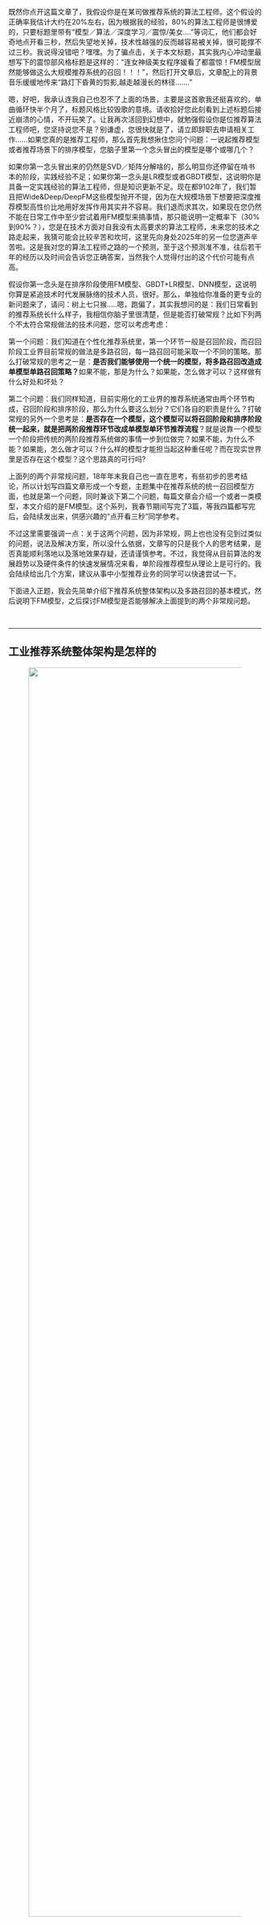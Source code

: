 <p>既然你点开这篇文章了，我假设你是在某司做推荐系统的算法工程师。这个假设的正确率我估计大约在20%左右，因为根据我的经验，80%的算法工程师是很博爱的，只要标题里带有“模型／算法／深度学习／震惊/美女….”等词汇，他们都会好奇地点开看三秒，然后失望地关掉，技术性越强的反而越容易被关掉，很可能撑不过三秒。我说得没错吧？嘿嘿。为了骗点击，关于本文标题，其实我内心冲动里最想写下的震惊部风格标题是这样的：“连女神级美女程序媛看了都震惊！FM模型居然能够做这么大规模推荐系统的召回！！！”，然后打开文章后，文章配上的背景音乐缓缓地传来“路灯下昏黄的剪影,越走越漫长的林径…….”</p><p>嗯，好吧，我承认连我自己也忍不了上面的场景，主要是这首歌我还挺喜欢的，单曲循环快半个月了，标题风格比较毁歌的意境。请收拾好您此刻看到上述标题后接近崩溃的心情，不开玩笑了。让我再次活回到幻想中，就勉强假设你是位推荐算法工程师吧，您坚持说您不是？别谦虚，您很快就是了，请立即辞职去申请相关工作……如果您真的是推荐工程师，那么首先我想揪住您问个问题：一说起推荐模型或者推荐场景下的排序模型，您脑子里第一个念头冒出的模型是哪个或哪几个？</p><p>如果你第一念头冒出来的仍然是SVD／矩阵分解啥的，那么明显你还停留在啃书本的阶段，实践经验不足；如果你第一念头是LR模型或者GBDT模型，这说明你是具备一定实践经验的算法工程师，但是知识更新不足。现在都9102年了，我们暂且把Wide&amp;Deep/DeepFM这些模型抛开不提，因为在大规模场景下想要把深度推荐模型高性价比地用好发挥作用其实并不容易。我们退而求其次，如果现在您仍然不能在日常工作中至少尝试着用FM模型来搞事情，那只能说明一定概率下（30%到90%？），您是在技术方面对自我没有太高要求的算法工程师，未来您的技术之路走起来，我猜可能会比较辛苦和坎坷，这里先向身处2025年的另一位您道声辛苦啦。这是我对您的算法工程师之路的一个预测，至于这个预测准不准，往后若干年的经历以及时间会告诉您正确答案，当然我个人觉得付出的这个代价可能有点高。</p><p>假设你第一念头是在排序阶段使用FM模型、GBDT+LR模型、DNN模型，这说明你算是紧追技术时代发展脉络的技术人员，很好。那么，单独给你准备的更专业的新问题来了，请问：树上七只猴…..嗯，跑偏了，其实我想问的是：我们日常看到的推荐系统长什么样子，我相信你脑子里很清楚，但是能否打破常规？比如下列两个不太符合常规做法的技术问题，您可以考虑考虑：</p><p>第一个问题：我们知道在个性化推荐系统里，第一个环节一般是召回阶段，而召回阶段工业界目前常规的做法是多路召回，每一路召回可能采取一个不同的策略。那么打破常规的思考之一是：<b>是否我们能够使用一个统一的模型，将多路召回改造成单模型单路召回策略？</b>如果不能，那是为什么？如果能，怎么做才可以？这样做有什么好处和坏处？</p><p>第二个问题：我们同样知道，目前实用化的工业界的推荐系统通常由两个环节构成，召回阶段和排序阶段，那么为什么要这么划分？它们各自的职责是什么？打破常规的另外一个思考是：<b>是否存在一个模型，这个模型可以将召回阶段和排序阶段统一起来，就是把两阶段推荐环节改成单模型单环节推荐流程</b>？就是说靠一个模型一个阶段把传统的两阶段推荐系统做的事情一步到位做完？如果不能，为什么不能？如果能，怎么做才可以？什么样的模型才能担当起这种重任呢？而在现实世界里是否存在这个模型？这个思路真的可行吗?</p><p>上面列的两个非常规问题，18年年末我自己也一直在思考，有些初步的思考结论，所以计划写四篇文章形成一个专题，主题集中在推荐系统的统一召回模型方面，也就是第一个问题，同时兼谈下第二个问题，每篇文章会介绍一个或者一类模型，本文介绍的是FM模型。这个系列，我春节期间写完了3篇，等我四篇都写完后，会陆续发出来，供感兴趣的“点开看三秒”同学参考。</p><p>不过这里需要强调一点：关于这两个问题，因为非常规，网上也也没有见到过类似的问题，说法及解决方案，所以没什么依据，文章写的只是我个人的思考结果，是否真能顺利落地以及落地效果存疑，还请谨慎参考。不过，我觉得从目前算法的发展趋势以及硬件条件的快速发展情况来看，单阶段推荐模型从理论上是可行的。我会陆续给出几个方案，建议从事中小型推荐业务的同学可以快速尝试一下。</p><p> 下面进入正题，我会先简单介绍下推荐系统整体架构以及多路召回的基本模式，然后说明下FM模型，之后探讨FM模型是否能够解决上面提到的两个非常规问题。</p><p class="ztext-empty-paragraph"><br/></p><hr/><h2><b>                                工业推荐系统整体架构是怎样的</b></h2><figure data-size="normal"><noscript><img src="https://pic1.zhimg.com/v2-979ee06266d5d9b21664219d37a4f164_b.jpg" data-caption="" data-size="normal" data-rawwidth="2486" data-rawheight="1540" class="origin_image zh-lightbox-thumb" width="2486" data-original="https://pic1.zhimg.com/v2-979ee06266d5d9b21664219d37a4f164_r.jpg"/></noscript><img src="data:image/svg+xml;utf8,&lt;svg xmlns=&#39;http://www.w3.org/2000/svg&#39; width=&#39;2486&#39; height=&#39;1540&#39;&gt;&lt;/svg&gt;" data-caption="" data-size="normal" data-rawwidth="2486" data-rawheight="1540" class="origin_image zh-lightbox-thumb lazy" width="2486" data-original="https://pic1.zhimg.com/v2-979ee06266d5d9b21664219d37a4f164_r.jpg" data-actualsrc="https://pic1.zhimg.com/v2-979ee06266d5d9b21664219d37a4f164_b.jpg"/></figure><p class="ztext-empty-paragraph"><br/></p><p>一个典型的工业级推荐系统整体架构可以参考上图，一般分为在线部分，近线部分和离线部分。</p><p>对于在线部分来说，一般要经历几个阶段。首先通过召回环节，将给用户推荐的物品降到千以下规模；如果召回阶段返回的物品还是太多，可以加入粗排阶段，这个阶段是可选的，粗排可以通过一些简单排序模型进一步减少往后续环节传递的物品；再往后是精排阶段，这里可以使用复杂的模型来对少量物品精准排序。对某个用户来说，即使精排推荐结果出来了，一般并不会直接展示给用户，可能还要上一些业务策略，比如去已读，推荐多样化，加入广告等各种业务策略。之后形成最终推荐结果，将结果展示给用户。</p><p>对于近线部分来说，主要目的是实时收集用户行为反馈，并选择训练实例，实时抽取拼接特征，并近乎实时地更新在线推荐模型。这样做的好处是用户的最新兴趣能够近乎实时地体现到推荐结果里。</p><p>对于离线部分而言，通过对线上用户点击日志的存储和清理，整理离线训练数据，并周期性地更新推荐模型。对于超大规模数据和机器学习模型来说，往往需要高效地分布式机器学习平台来对离线训练进行支持。</p><p class="ztext-empty-paragraph"><br/></p><figure data-size="normal"><noscript><img src="https://pic4.zhimg.com/v2-cf5154bab9edd7e83ca9976789a6c423_b.jpg" data-caption="" data-size="normal" data-rawwidth="2536" data-rawheight="1542" class="origin_image zh-lightbox-thumb" width="2536" data-original="https://pic4.zhimg.com/v2-cf5154bab9edd7e83ca9976789a6c423_r.jpg"/></noscript><img src="data:image/svg+xml;utf8,&lt;svg xmlns=&#39;http://www.w3.org/2000/svg&#39; width=&#39;2536&#39; height=&#39;1542&#39;&gt;&lt;/svg&gt;" data-caption="" data-size="normal" data-rawwidth="2536" data-rawheight="1542" class="origin_image zh-lightbox-thumb lazy" width="2536" data-original="https://pic4.zhimg.com/v2-cf5154bab9edd7e83ca9976789a6c423_r.jpg" data-actualsrc="https://pic4.zhimg.com/v2-cf5154bab9edd7e83ca9976789a6c423_b.jpg"/></figure><p class="ztext-empty-paragraph"><br/></p><p>因为粗排是可选的，对于大多数推荐系统来说，通常在线部分的主体分为两个阶段就够，第一个阶段是召回，第二个阶段是排序。因为个性化推荐需要给每个用户展现不同的信息流或者物品流，而对于每个用户来说，可供推荐的物品，在具备一定规模的公司里，是百万到千万级别，甚至上亿。所以对于每一个用户，如果对于千万级别物品都使用先进的模型挨个进行排序打分，明显速度上是算不过来的，资源投入考虑这么做也不划算。从这里可以看出，召回阶段的主要职责是：从千万量级的候选物品里，采取简单模型将推荐物品候选集合快速筛减到千级别甚至百级别，这样将候选集合数量降下来，之后在排序阶段就可以上一些复杂模型，细致地对候选集进行个性化排序。</p><p>从上面在线推荐两阶段任务的划分，我们可以看出，召回阶段因为需要计算的候选集合太大，所以要想速度快，就只能上简单模型，使用少量特征，保证泛化能力，尽量让用户感兴趣的物品在这个阶段能够找回来；而排序阶段核心目标是要精准，因为它处理的物品数据量小，所以可以采用尽可能多的特征，使用比较复杂的模型，一切以精准为目标。</p><hr/><h2><b>                                           多路召回怎么做</b></h2><p>目前工业界推荐系统的召回阶段一般是怎么做的呢？可以用一句江湖气很重的话来总结，请您系好安全带坐稳，怕吓到您，这句话就是：“一只穿云箭，千军万马来相见”。听起来霸气十足是吧？我估计看过古惑仔电影的都熟悉这句话，黑帮集结打群架的时候喜欢引用这句名言，以增加气势，自己给自己打气。如果和推荐系统对应起来理解，这里的“穿云箭”就是召回系统，而千军万马就是各路花式召回策略。</p><p class="ztext-empty-paragraph"><br/></p><p class="ztext-empty-paragraph"><br/></p><figure data-size="normal"><noscript><img src="https://pic2.zhimg.com/v2-4a73106e581ad1d547343197752e028d_b.jpg" data-caption="" data-size="normal" data-rawwidth="2486" data-rawheight="1538" class="origin_image zh-lightbox-thumb" width="2486" data-original="https://pic2.zhimg.com/v2-4a73106e581ad1d547343197752e028d_r.jpg"/></noscript><img src="data:image/svg+xml;utf8,&lt;svg xmlns=&#39;http://www.w3.org/2000/svg&#39; width=&#39;2486&#39; height=&#39;1538&#39;&gt;&lt;/svg&gt;" data-caption="" data-size="normal" data-rawwidth="2486" data-rawheight="1538" class="origin_image zh-lightbox-thumb lazy" width="2486" data-original="https://pic2.zhimg.com/v2-4a73106e581ad1d547343197752e028d_r.jpg" data-actualsrc="https://pic2.zhimg.com/v2-4a73106e581ad1d547343197752e028d_b.jpg"/></figure><p class="ztext-empty-paragraph"><br/></p><p>目前工业界的推荐系统，在召回阶段，一般都采取多路召回策略。上图展示了一个简化版本的例子，以微博信息流排序为例，不同业务召回路数不太一样，但是常用的召回策略，基本都会包含，比如兴趣标签，兴趣Topic，兴趣实体，协同过滤，热门，相同地域等，多者几十路召回，少者也有7／8路召回。</p><p>对于每一路召回，会拉回K条相关物料，这个K值是个超参，需要通过线上AB测试来确定合理的取值范围。如果你对算法敏感的话，会发现这里有个潜在的问题，如果召回路数太多，对应的超参就多，这些超参组合空间很大，如何设定合理的各路召回数量是个问题。另外，如果是多路召回，这个超参往往不太可能是用户个性化的，而是对于所有用户，每一路拉回的数量都是固定的，这里明显有优化空间。按理说，不同用户也许对于每一路内容感兴趣程度是不一样的，更感兴趣的那一路就应该多召回一些，所以如果能把这些超参改为个性化配置是很好的，但是多路召回策略下，虽然也不是不能做，但是即使做，看起来还是很Trick的。有什么好办法能解决这个问题吗？有，本文后面会讲。</p><p class="ztext-empty-paragraph"><br/></p><hr/><h2><b>                                           什么是FM模型</b></h2><p>什么是FM模型呢？我隐约意识到这个问题在很多人看起来好像有点过于简单，因为一说起FM，开车的朋友们估计都熟悉，比如FM1039交通台家喻户晓，最近应该经常听到交通台这么提醒大家吧：“…春节返程高峰，北京市第三交通委提醒您：道路千万条，安全第一条……”</p><p>一想到有可能很多人这么理解FM，我的眼泪就不由自主流了下来，同时对他们在心理上有种莫名的亲切感，为什么呢？不是说“缩写不规范，亲人两行泪”么。下面我郑重地给各位介绍下，FM英文全称是“Factorization Machine”，简称FM模型，中文名“因子分解机”。</p><p>FM模型其实有些年头了，是2010年由Rendle提出的，但是真正在各大厂大规模在CTR预估和推荐领域广泛使用，其实也就是最近几年的事。</p><p>FM模型比较简单，网上介绍的内容也比较多，细节不展开说它了。不过我给个个人判断：我觉得FM是推荐系统工程师应该熟练掌握和应用的必备算法，即使你看很多DNN版本的排序模型，你应该大多数情况会看到它的影子，原因其实很简单：特征组合对于推荐排序是非常非常重要的，而FM这个思路已经很简洁优雅地体现了这个思想了（主要是二阶特征组合）。DNN模型一样离不开这个特点，而MLP结构是种低效率地捕获特征组合的结构，所以即使是深度模型，目前一样还离不开类似FM这个能够直白地直接去组合特征的部分。这是你会反复发现它的原因所在，当然也许是它本人，也许不一定是它本人，但是一定是它的变体。 </p><p>既然谈到这里了，那顺手再多谈谈推荐排序模型。目前具备实用化价值的DNN版本的CTR模型一般采用MLP结构，看着远远落后CV/NLP的特征抽取器的发展水平，很容易让人产生如下感觉：CTR的DNN模型还处于深度学习原始社会阶段。那这又是为什么呢？因为CNN的特性天然不太适合推荐排序这个场景（为什么？您可以思考一下。为了预防某些具备某种独特个性特征的同学拿个别例子说事情，我先提一句：请不要跟我说某个已有的看上去比较深的CNN CTR模型，你自己试过效果如何再来说。这算是我的预防性回怼或者是假设性回怼，哈哈）。RNN作为捕捉用户行为序列，利用时间信息的辅助结构还行，但是也不太适合作为CTR预估或者推荐排序的主模型（为什么？您可以思考一下，关于这点，我的看法以后有机会会提）。好像剩下的选择不多了（Transformer是很有希望的，去年年中左右，我觉得Self attention应该是个能很好地捕捉特征组合（包括二阶／三阶…多阶）的工具，于是，我们微博也尝试过用self attention和transformer作为CTR的主体排序模型，非业务数据测试的，当时测试效果和DeepFM等主流模型效果差不太多。我现在回头看，很可能是哪些细节没做对，当时觉得没有特别的效果优势，于是没再继续尝试这个思路。当然貌似18年下半年已经冒出几篇用Transformer做CTR排序模型的论文了，我个人非常看好这个CTR模型进化方向），于是剩下的选择貌似只有MLP了，意思是：对于CTR或者推荐排序领域来说，不是它不想进入模型共产主义阶段，是大门关得太紧，它进不去，于是只能在MLP这个门槛徘徊。在深度学习大潮下，从模型角度看，确实跟很多领域比，貌似推荐领域远远落后，这个是事实。我觉得主要原因是它自身的领域特点造成的，它可能需要打造适合自身特点的DNN排序模型。就像图像领域里有Resnet时刻，NLP里面有Bert时刻，我觉得推荐排序深度模型目前还没有，现在和未来也需要这个类似的高光时刻，而这需要一个针对它特性改造出的新结构，对此我是比较乐观的，我预感这个时刻一年之内还无法出现，但是很可能已经在路上，距离我们不远了。</p><p>又说远了，本来我们主题是召回，说到排序模型里去了，我往主车道走走。上面本来是要强调好好学好好用FM模型的。下面我从两个角度来简单介绍下FM模型，一个角度是从特征组合模型的进化角度来讲；另外一个角度从协同过滤模型的进化角度来讲。FM模型就处于这两类模型进化的交汇口。</p><p class="ztext-empty-paragraph"><br/></p><ul><li><b>从LR到SVM再到FM模型</b></li></ul><p class="ztext-empty-paragraph"><br/></p><figure data-size="normal"><noscript><img src="https://pic3.zhimg.com/v2-bc6a391f231d93e4f7895931b2b4dd4e_b.jpg" data-caption="" data-size="normal" data-rawwidth="2526" data-rawheight="1484" class="origin_image zh-lightbox-thumb" width="2526" data-original="https://pic3.zhimg.com/v2-bc6a391f231d93e4f7895931b2b4dd4e_r.jpg"/></noscript><img src="data:image/svg+xml;utf8,&lt;svg xmlns=&#39;http://www.w3.org/2000/svg&#39; width=&#39;2526&#39; height=&#39;1484&#39;&gt;&lt;/svg&gt;" data-caption="" data-size="normal" data-rawwidth="2526" data-rawheight="1484" class="origin_image zh-lightbox-thumb lazy" width="2526" data-original="https://pic3.zhimg.com/v2-bc6a391f231d93e4f7895931b2b4dd4e_r.jpg" data-actualsrc="https://pic3.zhimg.com/v2-bc6a391f231d93e4f7895931b2b4dd4e_b.jpg"/></figure><p class="ztext-empty-paragraph"><br/></p><p>LR模型是CTR预估领域早期最成功的模型，大多工业推荐排序系统采取LR这种“线性模型+人工特征组合引入非线性”的模式。因为LR模型具有简单方便易解释容易上规模等诸多好处，所以目前仍然有不少实际系统仍然采取这种模式。但是，LR模型最大的缺陷就是人工特征工程，耗时费力费人力资源，那么能否将特征组合的能力体现在模型层面呢？</p><p class="ztext-empty-paragraph"><br/></p><p class="ztext-empty-paragraph"><br/></p><figure data-size="normal"><noscript><img src="https://pic4.zhimg.com/v2-ac4ddbb05780015aff1567a590b46cc3_b.jpg" data-caption="" data-size="normal" data-rawwidth="2596" data-rawheight="1506" class="origin_image zh-lightbox-thumb" width="2596" data-original="https://pic4.zhimg.com/v2-ac4ddbb05780015aff1567a590b46cc3_r.jpg"/></noscript><img src="data:image/svg+xml;utf8,&lt;svg xmlns=&#39;http://www.w3.org/2000/svg&#39; width=&#39;2596&#39; height=&#39;1506&#39;&gt;&lt;/svg&gt;" data-caption="" data-size="normal" data-rawwidth="2596" data-rawheight="1506" class="origin_image zh-lightbox-thumb lazy" width="2596" data-original="https://pic4.zhimg.com/v2-ac4ddbb05780015aff1567a590b46cc3_r.jpg" data-actualsrc="https://pic4.zhimg.com/v2-ac4ddbb05780015aff1567a590b46cc3_b.jpg"/></figure><p class="ztext-empty-paragraph"><br/></p><p>其实想达到这一点并不难，如上图在计算公式里加入二阶特征组合即可，任意两个特征进行组合，可以将这个组合出的特征看作一个新特征，融入线性模型中。而组合特征的权重可以用来表示，和一阶特征权重一样，这个组合特征权重在训练阶段学习获得。其实这种二阶特征组合的使用方式，和多项式核SVM是等价的。虽然这个模型看上去貌似解决了二阶特征组合问题了，但是它有个潜在的问题：它对组合特征建模，泛化能力比较弱，尤其是在大规模稀疏特征存在的场景下，这个毛病尤其突出，比如CTR预估和推荐排序，这些场景的最大特点就是特征的大规模稀疏。所以上述模型并未在工业界广泛采用。那么，有什么办法能够解决这个问题吗？</p><p class="ztext-empty-paragraph"><br/></p><figure data-size="normal"><noscript><img src="https://pic3.zhimg.com/v2-b7764d67b0d5b5ef791848a74316c2aa_b.jpg" data-caption="" data-size="normal" data-rawwidth="2556" data-rawheight="1524" class="origin_image zh-lightbox-thumb" width="2556" data-original="https://pic3.zhimg.com/v2-b7764d67b0d5b5ef791848a74316c2aa_r.jpg"/></noscript><img src="data:image/svg+xml;utf8,&lt;svg xmlns=&#39;http://www.w3.org/2000/svg&#39; width=&#39;2556&#39; height=&#39;1524&#39;&gt;&lt;/svg&gt;" data-caption="" data-size="normal" data-rawwidth="2556" data-rawheight="1524" class="origin_image zh-lightbox-thumb lazy" width="2556" data-original="https://pic3.zhimg.com/v2-b7764d67b0d5b5ef791848a74316c2aa_r.jpg" data-actualsrc="https://pic3.zhimg.com/v2-b7764d67b0d5b5ef791848a74316c2aa_b.jpg"/></figure><p class="ztext-empty-paragraph"><br/></p><p>于是，FM模型此刻可以闪亮登场了。如上图所示，FM模型也直接引入任意两个特征的二阶特征组合，和SVM模型最大的不同，在于特征组合权重的计算方法。FM对于每个特征，学习一个大小为k的一维向量，于是，两个特征 <img src="https://www.zhihu.com/equation?tex=x_i" alt="x_i" eeimg="1"/> 和 <img src="https://www.zhihu.com/equation?tex=x_j" alt="x_j" eeimg="1"/> 的特征组合的权重值，通过特征对应的向量 <img src="https://www.zhihu.com/equation?tex=v_i" alt="v_i" eeimg="1"/> 和 <img src="https://www.zhihu.com/equation?tex=v_j" alt="v_j" eeimg="1"/> 的内积 <img src="https://www.zhihu.com/equation?tex=%E2%8C%A9v_i%2Cv_j+%E2%8C%AA" alt="〈v_i,v_j 〉" eeimg="1"/> 来表示。这本质上是在对特征进行embedding化表征，和目前非常常见的各种实体embedding本质思想是一脉相承的，但是很明显在FM这么做的年代（2010年），还没有现在能看到的各种眼花缭乱的embedding的形式与概念。所以FM作为特征embedding，可以看作当前深度学习里各种embedding方法的老前辈。当然，FM这种模式有它的前辈模型吗？有，等会会谈。其实，和目前的各种深度DNN排序模型比，它仅仅是少了2层或者3层MLP隐层，用来直接对多阶特征非线性组合建模而已，其它方面基本相同。</p><p class="ztext-empty-paragraph"><br/></p><figure data-size="normal"><noscript><img src="https://pic2.zhimg.com/v2-6f3901d8235f7f4e5abfab77787cc0dd_b.jpg" data-caption="" data-size="normal" data-rawwidth="2612" data-rawheight="1532" class="origin_image zh-lightbox-thumb" width="2612" data-original="https://pic2.zhimg.com/v2-6f3901d8235f7f4e5abfab77787cc0dd_r.jpg"/></noscript><img src="data:image/svg+xml;utf8,&lt;svg xmlns=&#39;http://www.w3.org/2000/svg&#39; width=&#39;2612&#39; height=&#39;1532&#39;&gt;&lt;/svg&gt;" data-caption="" data-size="normal" data-rawwidth="2612" data-rawheight="1532" class="origin_image zh-lightbox-thumb lazy" width="2612" data-original="https://pic2.zhimg.com/v2-6f3901d8235f7f4e5abfab77787cc0dd_r.jpg" data-actualsrc="https://pic2.zhimg.com/v2-6f3901d8235f7f4e5abfab77787cc0dd_b.jpg"/></figure><p class="ztext-empty-paragraph"><br/></p><p>那么为什么说FM的这种特征embedding模式，在大规模稀疏特征应用环境下比较好用？为什么说它的泛化能力强呢？参考上图说明。即使在训练数据里两个特征并未同时在训练实例里见到过，意味着 <img src="https://www.zhihu.com/equation?tex=x_i++and+x_j" alt="x_i  and x_j" eeimg="1"/> 一起出现的次数为0，如果换做SVM的模式，是无法学会这个特征组合的权重的。但是因为FM是学习单个特征的embedding，并不依赖某个特定的特征组合是否出现过，所以只要特征 <img src="https://www.zhihu.com/equation?tex=x_i" alt="x_i" eeimg="1"/> 和其它任意特征组合出现过，那么就可以学习自己对应的embedding向量。于是，尽管 <img src="https://www.zhihu.com/equation?tex=x_i++and+x_j" alt="x_i  and x_j" eeimg="1"/> 这个特征组合没有看到过，但是在预测的时候，如果看到这个新的特征组合，因为 <img src="https://www.zhihu.com/equation?tex=x_i" alt="x_i" eeimg="1"/> 和 <img src="https://www.zhihu.com/equation?tex=x_j" alt="x_j" eeimg="1"/> 都能学会自己对应的embedding，所以可以通过内积算出这个新特征组合的权重。这是为何说FM模型泛化能力强的根本原因。</p><p>其实本质上，这也是目前很多花样的embedding的最核心特点，就是从0/1这种二值硬核匹配，切换为向量软匹配，使得原先匹配不上的，现在能在一定程度上算密切程度了，具备很好的泛化性能。</p><p class="ztext-empty-paragraph"><br/></p><ul><li><b>从MF到FM模型</b></li></ul><p>FM我们大致应该知道是怎么个意思了，这里又突然冒出个MF，长得跟FM貌似还有点像，那么MF又是什么呢？它跟FM又有什么关系？</p><p>请跟我念：“打东边来了个FM，手里提着一斤挞嘛；打西边来了个MF，腰里别着一个喇叭；提着一斤挞嘛的FM想要别着喇叭的MF腰里的喇叭……..”你要是能不打磕绊一遍念下来的话………你以为你就理解它们的错综复杂的关系了是吗？不，你就可以去学说相声了……</p><p class="ztext-empty-paragraph"><br/></p><figure data-size="normal"><noscript><img src="https://pic4.zhimg.com/v2-31443ffa8253db401b22d8d5c1692f8f_b.jpg" data-caption="" data-size="normal" data-rawwidth="1763" data-rawheight="1025" class="origin_image zh-lightbox-thumb" width="1763" data-original="https://pic4.zhimg.com/v2-31443ffa8253db401b22d8d5c1692f8f_r.jpg"/></noscript><img src="data:image/svg+xml;utf8,&lt;svg xmlns=&#39;http://www.w3.org/2000/svg&#39; width=&#39;1763&#39; height=&#39;1025&#39;&gt;&lt;/svg&gt;" data-caption="" data-size="normal" data-rawwidth="1763" data-rawheight="1025" class="origin_image zh-lightbox-thumb lazy" width="1763" data-original="https://pic4.zhimg.com/v2-31443ffa8253db401b22d8d5c1692f8f_r.jpg" data-actualsrc="https://pic4.zhimg.com/v2-31443ffa8253db401b22d8d5c1692f8f_b.jpg"/></figure><p class="ztext-empty-paragraph"><br/></p><p>MF（Matrix Factorization，矩阵分解）模型是个在推荐系统领域里资格很深的老前辈协同过滤模型了。核心思想是通过两个低维小矩阵（一个代表用户embedding矩阵，一个代表物品embedding矩阵）的乘积计算，来模拟真实用户点击或评分产生的大的协同信息稀疏矩阵，本质上是编码了用户和物品协同信息的降维模型。</p><p class="ztext-empty-paragraph"><br/></p><figure data-size="normal"><noscript><img src="https://pic3.zhimg.com/v2-e22ed4e234d8e7f3e68ea81479d830ee_b.jpg" data-caption="" data-size="normal" data-rawwidth="1777" data-rawheight="1024" class="origin_image zh-lightbox-thumb" width="1777" data-original="https://pic3.zhimg.com/v2-e22ed4e234d8e7f3e68ea81479d830ee_r.jpg"/></noscript><img src="data:image/svg+xml;utf8,&lt;svg xmlns=&#39;http://www.w3.org/2000/svg&#39; width=&#39;1777&#39; height=&#39;1024&#39;&gt;&lt;/svg&gt;" data-caption="" data-size="normal" data-rawwidth="1777" data-rawheight="1024" class="origin_image zh-lightbox-thumb lazy" width="1777" data-original="https://pic3.zhimg.com/v2-e22ed4e234d8e7f3e68ea81479d830ee_r.jpg" data-actualsrc="https://pic3.zhimg.com/v2-e22ed4e234d8e7f3e68ea81479d830ee_b.jpg"/></figure><p>当训练完成，每个用户和物品得到对应的低维embedding表达后，如果要预测某个 <img src="https://www.zhihu.com/equation?tex=User_i" alt="User_i" eeimg="1"/> 对 <img src="https://www.zhihu.com/equation?tex=Item_j" alt="Item_j" eeimg="1"/> 的评分的时候，只要它们做个内积计算 <img src="https://www.zhihu.com/equation?tex=%E2%8C%A9User_i%2CItem_j+%E2%8C%AA" alt="〈User_i,Item_j 〉" eeimg="1"/> ，这个得分就是预测得分。看到这里，让你想起了什么吗？</p><p>身为推荐算法工程师，我假设你对它还是比较熟悉的，更多的就不展开说了，相关资料很多，我们重点说MF和FM的关系问题。</p><p>MF和FM不仅在名字简称上看着有点像，其实他们本质思想上也有很多相同点。那么，MF和FM究竟是怎样的关系呢？</p><figure data-size="normal"><noscript><img src="https://pic2.zhimg.com/v2-05fa3df9ff4c33fa323053265564e86d_b.jpg" data-caption="" data-size="normal" data-rawwidth="1721" data-rawheight="1032" class="origin_image zh-lightbox-thumb" width="1721" data-original="https://pic2.zhimg.com/v2-05fa3df9ff4c33fa323053265564e86d_r.jpg"/></noscript><img src="data:image/svg+xml;utf8,&lt;svg xmlns=&#39;http://www.w3.org/2000/svg&#39; width=&#39;1721&#39; height=&#39;1032&#39;&gt;&lt;/svg&gt;" data-caption="" data-size="normal" data-rawwidth="1721" data-rawheight="1032" class="origin_image zh-lightbox-thumb lazy" width="1721" data-original="https://pic2.zhimg.com/v2-05fa3df9ff4c33fa323053265564e86d_r.jpg" data-actualsrc="https://pic2.zhimg.com/v2-05fa3df9ff4c33fa323053265564e86d_b.jpg"/></figure><p class="ztext-empty-paragraph"><br/></p><p>本质上，MF模型是FM模型的特例，MF可以被认为是只有User ID 和Item ID这两个特征Fields的FM模型，MF将这两类特征通过矩阵分解，来达到将这两类特征embedding化表达的目的。而FM则可以看作是MF模型的进一步拓展，除了User ID和Item ID这两类特征外，很多其它类型的特征，都可以进一步融入FM模型里，它将所有这些特征转化为embedding低维向量表达，并计算任意两个特征embedding的内积，就是特征组合的权重，如果FM只使用User ID 和Item ID，你套到FM公式里，看看它的预测过程和MF的预测过程一样吗？</p><p>从谁更早使用特征embedding表达这个角度来看的话，很明显，和FM比起来，MF才是真正的前辈，无非是特征类型比较少而已。而FM继承了MF的特征embedding化表达这个优点，同时引入了更多Side information作为特征，将更多特征及Side information embedding化融入FM模型中。所以很明显FM模型更灵活，能适应更多场合的应用范围。</p><p>鉴于MF和FM以上错综复杂剪不断理还乱的关系，我推论出下面的观点（个人意见）：</p><p>其一：在你有使用MF做协同过滤的想法的时候，暂时压抑一下这种冲动，可以优先考虑引入FM来做的，而非传统的MF，因为可以在实现等价功能的基础上，很方便地融入其它任意你想加入的特征，把手头的事情做得更丰富多彩。</p><p>其二：从实际大规模数据场景下的应用来讲，在排序阶段，绝大多数只使用ID信息的模型是不实用的，没有引入Side Information，也就是除了User ID／Item ID外的很多其它可用特征的模型，是不具备实战价值的。原因很简单，大多数真实应用场景中，User/Item有很多信息可用，而协同数据只是其中的一种，引入更多特征明显对于更精准地进行个性化推荐是非常有帮助的。而如果模型不支持更多特征的便捷引入，明显受限严重，很难真正实用，这也是为何矩阵分解类的方法很少看到在Ranking阶段使用，通常是作为一路召回形式存在的原因。</p><p class="ztext-empty-paragraph"><br/></p><ul><li><b>简单谈谈算法的效率问题</b></li></ul><p>从FM的原始数学公式看，因为在进行二阶（2-order）特征组合的时候，假设有n个不同的特征，那么二阶特征组合意味着任意两个特征都要进行交叉组合，所以可以直接推论得出：FM的时间复杂度是n的平方。但是如果故事仅仅讲到这里，FM模型是不太可能如此广泛地被工业界使用的。因为现实生活应用中的n往往是个非常巨大的特征数，如果FM是n平方的时间复杂度，那估计基本就没人带它玩了。</p><p>对于一个实用化模型来说，效果是否足够好只是一个方面，计算效率是否够高也很重要，这两点是一个能被广泛使用算法的一枚硬币的两面，缺其中任何一个可能都不能算是优秀的算法。如果在两者之间硬要分出谁更重要的话，怎么选？</p><p>这里插入个题外话，是关于如何做选择的。这个话题如果你深入思考的话，会发现很可能是个深奥的哲学问题。在说怎么选之前，我先复述两则关于选择的笑话，有两个版本，男版和女版的。</p><p>男版是这样的：“一个兄弟跟我说他最近很困惑，有三个姑娘在追他，一直犹豫不决，到底应该选哪个当女朋友呢？一个温柔贤惠，一个聪明伶俐，另外一个肤白貌美。太难选…..三天后当我再次遇到他的时候，他说他做出了选择，选了那个胸最大的！”</p><p>女版是这样的：“一个姐妹跟我说她很困惑，最近有三个优秀的男人在追她，一直犹豫不决，到底应该嫁给谁呢？一个努力上进，一个高大帅气，另外一个脾气好顾家。实在太难选…..三天后当我再次遇到她的时候，她说她做出了选择，选了那个最有钱的！”</p><p>参考这个模版，算法选择版应该是这样的：“一个算法工程师一直犹豫不决该选哪个模型去上线，他有三个优秀算法可选，一个算法理论优雅；一个算法效果好；另外一个算法很时髦，实在太难做决定…..三天后当我再遇见他的时候，他说他们算法总监让他上了那个跑得最快的！”</p><p>怎么样？生活或者工作中的选择确实是个很玄妙的哲学问题吧？这个算法版的关于选择的笑话，应该已经回答了上面那个还没给答案的问题了吧？在数据量特别大的情况下，如果在效果好和速度快之间做选择，很多时候跑得快的简单模型会胜出，这是为何LR模型在CTR预估领域一直被广泛使用的原因。</p><p>而FFM模型则是反例，我们在几个数据集合上测试过，FFM模型作为排序模型，效果确实是要优于FM模型的，但是FFM模型对参数存储量要求太多，以及无法能做到FM的运行效率，如果中小数据规模做排序没什么问题，但是数据量一旦大起来，对资源和效率的要求会急剧升高，这是严重阻碍FFM模型大规模数据场景实用化的重要因素。</p><p>再顺手谈谈DNN排序模型，现在貌似看着有很多版本的DNN排序模型，但是考虑到上面讲的运算效率问题，你会发现太多所谓效果好的模型，其实不具备实用价值，算起来太复杂了，效果好得又很有限，超大规模训练或者在线 Serving速度根本跟不上。除非，你们公司有具备相当强悍实力的工程团队，能够进行超大数据规模下的大规模性能优化，那当我上面这句话没说。</p><p>我对排序模型，如果你打算推上线真用起来的话，建议是，沿着这个序列尝试：FM--&gt;DeepFM。你看着路径有点短是吗？确实比较短。如果DeepFM做不出效果，别再试着去尝试更复杂的模型了，还是多从其它方面考虑考虑优化方案为好。有些复杂些的模型，也许效果确实好一些，在个别大公司也许真做上线了，但是很可能效果好不是算法的功劳，是工程能力强等多个因素共同导致的，人家能做，你未必做的了。至于被广泛尝试的Wide &amp;Deep，我个人对它有偏见，所以直接被我跳过了。当然，如果你原始线上版本是LR，是可以直接先尝试Wide&amp;Deep的，但是即使如此，要我做升级方案，我给的建议会是这个序列：LR—&gt;FM--&gt;DeepFM—&gt;干点其他的。</p><p class="ztext-empty-paragraph"><br/></p><ul><li><b>如何优化FM的计算效率</b></li></ul><p class="ztext-empty-paragraph"><br/></p><figure data-size="normal"><noscript><img src="https://pic3.zhimg.com/v2-99c833582ffc55a3c108ca4096321542_b.jpg" data-caption="" data-size="normal" data-rawwidth="2668" data-rawheight="1518" class="origin_image zh-lightbox-thumb" width="2668" data-original="https://pic3.zhimg.com/v2-99c833582ffc55a3c108ca4096321542_r.jpg"/></noscript><img src="data:image/svg+xml;utf8,&lt;svg xmlns=&#39;http://www.w3.org/2000/svg&#39; width=&#39;2668&#39; height=&#39;1518&#39;&gt;&lt;/svg&gt;" data-caption="" data-size="normal" data-rawwidth="2668" data-rawheight="1518" class="origin_image zh-lightbox-thumb lazy" width="2668" data-original="https://pic3.zhimg.com/v2-99c833582ffc55a3c108ca4096321542_r.jpg" data-actualsrc="https://pic3.zhimg.com/v2-99c833582ffc55a3c108ca4096321542_b.jpg"/></figure><p class="ztext-empty-paragraph"><br/></p><p>再说回来，FM如今被广泛采用并成功替代LR模型的一个关键所在是：它可以通过数学公式改写，把表面貌似是 <img src="https://www.zhihu.com/equation?tex=O%28k%2An%5E2+%29" alt="O(k*n^2 )" eeimg="1"/> 的复杂度降低到 <img src="https://www.zhihu.com/equation?tex=O%28k%2An%29" alt="O(k*n)" eeimg="1"/> ，其中n是特征数量，k是特征的embedding size，这样就将FM模型改成了和LR类似和特征数量n成线性规模的时间复杂度了，这点非常好。</p><p>那么，如何改写原始的FM数学公式，让其复杂度降下来呢？因为原始论文在推导的时候没有给出详细说明，我相信不少人看完估计有点懵，所以这里简单解释下推导过程，数学公式帕金森病患者可以直接跳过下面内容往后看，这并不影响你理解本文的主旨。</p><p class="ztext-empty-paragraph"><br/></p><figure data-size="normal"><noscript><img src="https://pic3.zhimg.com/v2-092434df66566c831d545685f895237e_b.jpg" data-caption="" data-size="normal" data-rawwidth="2606" data-rawheight="1522" class="origin_image zh-lightbox-thumb" width="2606" data-original="https://pic3.zhimg.com/v2-092434df66566c831d545685f895237e_r.jpg"/></noscript><img src="data:image/svg+xml;utf8,&lt;svg xmlns=&#39;http://www.w3.org/2000/svg&#39; width=&#39;2606&#39; height=&#39;1522&#39;&gt;&lt;/svg&gt;" data-caption="" data-size="normal" data-rawwidth="2606" data-rawheight="1522" class="origin_image zh-lightbox-thumb lazy" width="2606" data-original="https://pic3.zhimg.com/v2-092434df66566c831d545685f895237e_r.jpg" data-actualsrc="https://pic3.zhimg.com/v2-092434df66566c831d545685f895237e_b.jpg"/></figure><p>上图展示了整个推导过程，我相信如果数学基础不太扎实的同学看着会有点头疼，转换包括四个步骤，下面分步骤解释下。</p><p class="ztext-empty-paragraph"><br/></p><figure data-size="normal"><noscript><img src="https://pic1.zhimg.com/v2-747fec2b2c6623d2f8d8dd3cffa7b9ac_b.jpg" data-caption="" data-size="normal" data-rawwidth="2792" data-rawheight="1540" class="origin_image zh-lightbox-thumb" width="2792" data-original="https://pic1.zhimg.com/v2-747fec2b2c6623d2f8d8dd3cffa7b9ac_r.jpg"/></noscript><img src="data:image/svg+xml;utf8,&lt;svg xmlns=&#39;http://www.w3.org/2000/svg&#39; width=&#39;2792&#39; height=&#39;1540&#39;&gt;&lt;/svg&gt;" data-caption="" data-size="normal" data-rawwidth="2792" data-rawheight="1540" class="origin_image zh-lightbox-thumb lazy" width="2792" data-original="https://pic1.zhimg.com/v2-747fec2b2c6623d2f8d8dd3cffa7b9ac_r.jpg" data-actualsrc="https://pic1.zhimg.com/v2-747fec2b2c6623d2f8d8dd3cffa7b9ac_b.jpg"/></figure><p>第一个改写步骤及为何这么改写参考上图，比较直观，不解释了；</p><figure data-size="normal"><noscript><img src="https://pic4.zhimg.com/v2-a7216c469922212e766a53be314b4793_b.jpg" data-caption="" data-size="normal" data-rawwidth="2708" data-rawheight="1558" class="origin_image zh-lightbox-thumb" width="2708" data-original="https://pic4.zhimg.com/v2-a7216c469922212e766a53be314b4793_r.jpg"/></noscript><img src="data:image/svg+xml;utf8,&lt;svg xmlns=&#39;http://www.w3.org/2000/svg&#39; width=&#39;2708&#39; height=&#39;1558&#39;&gt;&lt;/svg&gt;" data-caption="" data-size="normal" data-rawwidth="2708" data-rawheight="1558" class="origin_image zh-lightbox-thumb lazy" width="2708" data-original="https://pic4.zhimg.com/v2-a7216c469922212e766a53be314b4793_r.jpg" data-actualsrc="https://pic4.zhimg.com/v2-a7216c469922212e766a53be314b4793_b.jpg"/></figure><p>第二步转换更简单，更不用解释了。</p><p class="ztext-empty-paragraph"><br/></p><figure data-size="normal"><noscript><img src="https://pic3.zhimg.com/v2-9ce1dd7c7bdcd53b0ca3425de4915756_b.jpg" data-caption="" data-size="normal" data-rawwidth="2746" data-rawheight="1538" class="origin_image zh-lightbox-thumb" width="2746" data-original="https://pic3.zhimg.com/v2-9ce1dd7c7bdcd53b0ca3425de4915756_r.jpg"/></noscript><img src="data:image/svg+xml;utf8,&lt;svg xmlns=&#39;http://www.w3.org/2000/svg&#39; width=&#39;2746&#39; height=&#39;1538&#39;&gt;&lt;/svg&gt;" data-caption="" data-size="normal" data-rawwidth="2746" data-rawheight="1538" class="origin_image zh-lightbox-thumb lazy" width="2746" data-original="https://pic3.zhimg.com/v2-9ce1dd7c7bdcd53b0ca3425de4915756_r.jpg" data-actualsrc="https://pic3.zhimg.com/v2-9ce1dd7c7bdcd53b0ca3425de4915756_b.jpg"/></figure><p>第三步转换不是太直观，可能需要简单推导一下，很多人可能会卡在这一步，所以这里解释解释。</p><figure data-size="normal"><noscript><img src="https://pic3.zhimg.com/v2-28e572eb15a4e0c485d9de195bf43b4a_b.jpg" data-caption="" data-size="normal" data-rawwidth="2816" data-rawheight="1550" class="origin_image zh-lightbox-thumb" width="2816" data-original="https://pic3.zhimg.com/v2-28e572eb15a4e0c485d9de195bf43b4a_r.jpg"/></noscript><img src="data:image/svg+xml;utf8,&lt;svg xmlns=&#39;http://www.w3.org/2000/svg&#39; width=&#39;2816&#39; height=&#39;1550&#39;&gt;&lt;/svg&gt;" data-caption="" data-size="normal" data-rawwidth="2816" data-rawheight="1550" class="origin_image zh-lightbox-thumb lazy" width="2816" data-original="https://pic3.zhimg.com/v2-28e572eb15a4e0c485d9de195bf43b4a_r.jpg" data-actualsrc="https://pic3.zhimg.com/v2-28e572eb15a4e0c485d9de195bf43b4a_b.jpg"/></figure><p class="ztext-empty-paragraph"><br/></p><p>其实吧，如果把k维特征向量内积求和公式抽到最外边后，公式就转成了上图这个公式了（不考虑最外边k维求和过程的情况下）。它有两层循环，内循环其实就是指定某个特征的第f位（这个f是由最外层那个k指定的）后，和其它任意特征对应向量的第f位值相乘求和；而外循环则是遍历每个的第f位做循环求和。这样就完成了指定某个特征位f后的特征组合计算过程。最外层的k维循环则依此轮循第f位，于是就算完了步骤三的特征组合。</p><p class="ztext-empty-paragraph"><br/></p><figure data-size="normal"><noscript><img src="https://pic4.zhimg.com/v2-a37142ec47a45533d1a850adf5cd174f_b.jpg" data-caption="" data-size="normal" data-rawwidth="1764" data-rawheight="1039" class="origin_image zh-lightbox-thumb" width="1764" data-original="https://pic4.zhimg.com/v2-a37142ec47a45533d1a850adf5cd174f_r.jpg"/></noscript><img src="data:image/svg+xml;utf8,&lt;svg xmlns=&#39;http://www.w3.org/2000/svg&#39; width=&#39;1764&#39; height=&#39;1039&#39;&gt;&lt;/svg&gt;" data-caption="" data-size="normal" data-rawwidth="1764" data-rawheight="1039" class="origin_image zh-lightbox-thumb lazy" width="1764" data-original="https://pic4.zhimg.com/v2-a37142ec47a45533d1a850adf5cd174f_r.jpg" data-actualsrc="https://pic4.zhimg.com/v2-a37142ec47a45533d1a850adf5cd174f_b.jpg"/></figure><p>对上一页公式图片展示过程用公式方式，再一次改写（参考上图），其实就是两次提取公共因子而已，这下应该明白了吧？要是还不明白，那您的诊断结果是数学公式帕金森晚期，跟我一个毛病，咱俩病友同病相怜，我也没辙了。</p><figure data-size="normal"><noscript><img src="https://pic4.zhimg.com/v2-ba68c8900c8b3b9dc5799367bfacbc37_b.jpg" data-caption="" data-size="normal" data-rawwidth="2712" data-rawheight="1540" class="origin_image zh-lightbox-thumb" width="2712" data-original="https://pic4.zhimg.com/v2-ba68c8900c8b3b9dc5799367bfacbc37_r.jpg"/></noscript><img src="data:image/svg+xml;utf8,&lt;svg xmlns=&#39;http://www.w3.org/2000/svg&#39; width=&#39;2712&#39; height=&#39;1540&#39;&gt;&lt;/svg&gt;" data-caption="" data-size="normal" data-rawwidth="2712" data-rawheight="1540" class="origin_image zh-lightbox-thumb lazy" width="2712" data-original="https://pic4.zhimg.com/v2-ba68c8900c8b3b9dc5799367bfacbc37_r.jpg" data-actualsrc="https://pic4.zhimg.com/v2-ba68c8900c8b3b9dc5799367bfacbc37_b.jpg"/></figure><p>第四步公式变换，意思参考上图，这步也很直白，不解释。</p><p>于是，通过上述四步的公式改写，可以看出在实现FM模型时，时间复杂度就降低到了 <img src="https://www.zhihu.com/equation?tex=O%28k%2An%29" alt="O(k*n)" eeimg="1"/> 了，而虽说看上去n还有点大，但是其实真实的推荐数据的特征值是极为稀疏的，就是说大量xi其实取值是0，意味着真正需要计算的特征数n是远远小于总特征数目n的，无疑这会进一步极大加快FM的运算效率。</p><p>这里需要强调下改写之后的FM公式的第一个平方项，怎么理解这个平方项的含义呢？这里其实蕴含了后面要讲的使用FM模型统一多路召回的基本思想，所以这里特殊提示一下。</p><p class="ztext-empty-paragraph"><br/></p><figure data-size="normal"><noscript><img src="https://pic1.zhimg.com/v2-2d1981f13476c501e6294a6dfd998b00_b.jpg" data-caption="" data-size="normal" data-rawwidth="2828" data-rawheight="1546" class="origin_image zh-lightbox-thumb" width="2828" data-original="https://pic1.zhimg.com/v2-2d1981f13476c501e6294a6dfd998b00_r.jpg"/></noscript><img src="data:image/svg+xml;utf8,&lt;svg xmlns=&#39;http://www.w3.org/2000/svg&#39; width=&#39;2828&#39; height=&#39;1546&#39;&gt;&lt;/svg&gt;" data-caption="" data-size="normal" data-rawwidth="2828" data-rawheight="1546" class="origin_image zh-lightbox-thumb lazy" width="2828" data-original="https://pic1.zhimg.com/v2-2d1981f13476c501e6294a6dfd998b00_r.jpg" data-actualsrc="https://pic1.zhimg.com/v2-2d1981f13476c501e6294a6dfd998b00_b.jpg"/></figure><p>参考上图，你体会下这个计算过程。它其实等价于什么？</p><p class="ztext-empty-paragraph"><br/></p><figure data-size="normal"><noscript><img src="https://pic3.zhimg.com/v2-eb7aa1a8a4bdf795f198253446ad365a_b.jpg" data-caption="" data-size="normal" data-rawwidth="2836" data-rawheight="1524" class="origin_image zh-lightbox-thumb" width="2836" data-original="https://pic3.zhimg.com/v2-eb7aa1a8a4bdf795f198253446ad365a_r.jpg"/></noscript><img src="data:image/svg+xml;utf8,&lt;svg xmlns=&#39;http://www.w3.org/2000/svg&#39; width=&#39;2836&#39; height=&#39;1524&#39;&gt;&lt;/svg&gt;" data-caption="" data-size="normal" data-rawwidth="2836" data-rawheight="1524" class="origin_image zh-lightbox-thumb lazy" width="2836" data-original="https://pic3.zhimg.com/v2-eb7aa1a8a4bdf795f198253446ad365a_r.jpg" data-actualsrc="https://pic3.zhimg.com/v2-eb7aa1a8a4bdf795f198253446ad365a_b.jpg"/></figure><p class="ztext-empty-paragraph"><br/></p><p>这个平方项，它等价于将FM的所有特征项的embedding向量累加，之后求内积。我再问下之前问过的问题：“我们怎样利用FM模型做统一的召回？”这个平方项的含义对你有启发吗？你可以仔细想想它们之间的关联。</p><p class="ztext-empty-paragraph"><br/></p><hr/><h2><b>                             如何利用FM模型做统一的召回模型</b></h2><p>上文书提到过，目前工业界推荐系统在召回阶段，大多数采用了多路召回策略，比如典型的召回路有：基于用户兴趣标签的召回；基于协同过滤的召回；基于热点的召回；基于地域的召回；基于Topic的召回；基于命名实体的召回等等，除此外还有很多其它类型的召回路。  </p><p>现在我们来探讨下第一个问题：在召回阶段，能否用一个统一的模型把多路召回招安？就是说改造成利用单个模型，单路召回的模式？具体到这篇文章，就是说能否利用FM模型来把多路召回统一起来？</p><p>在回答上述问题之前，我估计你会提出疑问：目前大家用多路召回用的好好的，为啥要多此一举，用一个模型把多路召回统一起来呢？这个问题非常好，我们确实应该先看这么做的必要性。</p><p class="ztext-empty-paragraph"><br/></p><p><b>统一召回和多路召回优缺点比较</b></p><p>我们先来说明下统一召回和多路召回各自的优缺点，我觉得使用统一召回模式，相对多路召回有如下优点：</p><p>首先，采用多路召回，每一路召回因为采取的策略或者模型不同，所以各自的召回模型得分不可比较，比如利用协同过滤召回找到的候选Item得分，与基于兴趣标签这一路召回找到的候选Item得分，完全是不可比较的。这也是为何要用第二阶段Ranking来将分数统一的原因。而如果采取统一的召回模型，比如FM模型，那么不论候选项Item来自于哪里，它们在召回阶段的得分是完全可比的。</p><p>其次，貌似在目前“召回+Ranking”两阶段推荐模型下，多路召回分数不可比这个问题不是特别大，因为我们可以依靠Ranking阶段来让它们可比即可。但是其实多路召回分数不可比会直接引发一个问题：对于每一路召回，我们应该返回多少个Item是合适的呢？如果在多路召回模式下，这个问题就很难解决。既然分数不可比，那么每一路召回多少候选项K就成为了超参，需要不断调整这个参数上线做AB测试，才能找到合适的数值。而如果召回路数特别多，于是每一路召回带有一个超参K，就是这一路召回多少条候选项，这样的超参组合空间是非常大的。所以到底哪一组超参是最优的，就很难定。其实现实情况中，很多时候这个超参都是拍脑袋上线测试，找到最优的超参组合概率是很低的。</p><p> 而如果假设我们统一用FM模型来做召回，其实就不存在上面这个问题。这样，我们可以在召回阶段做到更好的个性化，比如有的用户喜欢看热门的内容，那么热门内容在召回阶段返回的比例就高，而其它内容返回比例就低。所以，可以认为各路召回的这组超参数就完全依靠FM模型调整成个性化的了，很明显这是使用单路单模型做召回的一个特别明显的好处。</p><p> 再次，对于工业界大型的推荐系统来说，有极大的可能做召回的技术人员和做Ranking的技术人员是两拨人。这里隐含着一个潜在可能会发生的问题，比如召回阶段新增了一路召回，但是做Ranking的哥们不知道这个事情，在Ranking的时候没有把能体现新增召回路特性的特征加到Ranking阶段的特征中。这样体现出来的效果是：新增召回路看上去没什么用，因为即使你找回来了，而且用户真的可能点击，但是在排序阶段死活排不上去。也就是说，在召回和排序之间可能存在信息鸿沟的问题，因为目前召回和排序两者的表达模式差异很大，排序阶段以特征为表达方式，召回则以“路／策略／具体模型”为表达方式，两者之间差异很大，是比较容易产生上述现象的。</p><p>但是如果我们采用FM模型来做召回的话，新增一路召回就转化为新增特征的问题，而这一点和Ranking阶段在表现形式上是相同的，对于召回和排序两个阶段来说，两者都转化成了新增特征问题，所以两个阶段的改进语言体系统一，就不太容易出现上述现象。</p><p>上面三点，是我能想到的采用统一召回模型，相对多路召回的几个好处。但是是不是多路召回一定不如统一召回呢？其实也不是，很明显多路召回这种策略，上线一个新召回方式比较灵活，对线上的召回系统影响很小，因为不同路召回之间没有耦合关系。但是如果采用统一召回，当想新增一种召回方式的时候，表现为新增一种或者几种特征，可能需要完全重新训练一个新的FM模型，整个召回系统重新部署上线，灵活性比多路召回要差。</p><p>上面讲的是必要性，讲完了必要性，我们下面先探讨如何用FM模型做召回，然后再讨论如何把多路召回改造成单路召回，这其实是两个不同的问题。</p><p class="ztext-empty-paragraph"><br/></p><p><b>如何用FM模型做召回模型</b></p><p> 如果要做一个实用化的统一召回模型，要考虑的因素有很多，比如Context上下文特征怎么处理，实时反馈特征怎么加入等。为了能够更清楚地说明，我们先从极简模型说起，然后逐步加入必须应该考虑的元素，最后形成一个实用化的统一召回模型。</p><p> 不论是简化版本FM召回模型，还是复杂版本，首先都需要做如下两件事情：</p><p> 第一，离线训练。这个过程跟在排序阶段采用FM模型的离线训练过程是一样的，比如可以使用线上收集到的用户点击数据来作为训练数据，线下训练一个完整的FM模型。在召回阶段，我们想要的其实是：每个特征和这个特征对应的训练好的embedding向量。这个可以存好待用。</p><p class="ztext-empty-paragraph"><br/></p><figure data-size="normal"><noscript><img src="https://pic3.zhimg.com/v2-30e4ad00c3824b9ee9417db3eb8b0c66_b.jpg" data-caption="" data-size="normal" data-rawwidth="2712" data-rawheight="1526" class="origin_image zh-lightbox-thumb" width="2712" data-original="https://pic3.zhimg.com/v2-30e4ad00c3824b9ee9417db3eb8b0c66_r.jpg"/></noscript><img src="data:image/svg+xml;utf8,&lt;svg xmlns=&#39;http://www.w3.org/2000/svg&#39; width=&#39;2712&#39; height=&#39;1526&#39;&gt;&lt;/svg&gt;" data-caption="" data-size="normal" data-rawwidth="2712" data-rawheight="1526" class="origin_image zh-lightbox-thumb lazy" width="2712" data-original="https://pic3.zhimg.com/v2-30e4ad00c3824b9ee9417db3eb8b0c66_r.jpg" data-actualsrc="https://pic3.zhimg.com/v2-30e4ad00c3824b9ee9417db3eb8b0c66_b.jpg"/></figure><p>第二，如果将推荐系统做个很高层级的抽象的话，可以表达成学习如下形式的映射函数：</p><p><img src="https://www.zhihu.com/equation?tex=+y%3DF%28User%2CItem%2CContext%29+" alt=" y=F(User,Item,Context) " eeimg="1"/> </p><p> 意思是，我们利用用户（User）相关的特征，物品(Item)相关的特征，以及上下文特征（Context,比如何时何地用的什么牌子手机登陆等等）学习一个映射函数F。学好这个函数后，当以后新碰到一个Item，我们把用户特征，物品特征以及用户碰到这个物品时的上下文特征输入F函数，F函数会告诉我们用户是否对这个物品感兴趣。如果他感兴趣，就可以把这个Item作为推荐结果推送给用户。</p><p>说了这么多，第二个我们需要做的事情是：把特征划分为三个子集合，用户相关特征集合，物品相关特征集合以及上下文相关的特征集合。而用户历史行为类特征，比如用户过去点击物品的特征，可以当作描述用户兴趣的特征，放入用户相关特征集合内。至于为何要这么划分，后面会讲。</p><p>做完上述两项基础工作，我们可以试着用FM模型来做召回了。</p><p class="ztext-empty-paragraph"><br/></p><ul><li><b>极简版FM召回模型</b></li></ul><p>我们先来构建一个极简的FM召回模型，首先，我们先不考虑上下文特征，晚点再说。</p><p class="ztext-empty-paragraph"><br/></p><figure data-size="normal"><noscript><img src="https://pic2.zhimg.com/v2-779770c210f6af7144bb81f88ac8957d_b.jpg" data-caption="" data-size="normal" data-rawwidth="2714" data-rawheight="1528" class="origin_image zh-lightbox-thumb" width="2714" data-original="https://pic2.zhimg.com/v2-779770c210f6af7144bb81f88ac8957d_r.jpg"/></noscript><img src="data:image/svg+xml;utf8,&lt;svg xmlns=&#39;http://www.w3.org/2000/svg&#39; width=&#39;2714&#39; height=&#39;1528&#39;&gt;&lt;/svg&gt;" data-caption="" data-size="normal" data-rawwidth="2714" data-rawheight="1528" class="origin_image zh-lightbox-thumb lazy" width="2714" data-original="https://pic2.zhimg.com/v2-779770c210f6af7144bb81f88ac8957d_r.jpg" data-actualsrc="https://pic2.zhimg.com/v2-779770c210f6af7144bb81f88ac8957d_b.jpg"/></figure><p class="ztext-empty-paragraph"><br/></p><p>第一步，对于某个用户，我们可以把属于这个用户子集合的特征，查询离线训练好的FM模型对应的特征embedding向量，然后将n个用户子集合的特征embedding向量累加，形成用户兴趣向量U，这个向量维度和每个特征的维度是相同的。</p><p>类似的，我们也可以把每个物品，其对应的物品子集合的特征，查询离线训练好的FM模型对应的特征embedding向量，然后将m个物品子集合的特征embedding向量累加，形成物品向量I，这个向量维度和每个特征的维度也是是相同的。</p><p>对于极简版FM召回模型来说，用户兴趣向量U可以离线算好，然后更新线上的对应内容；物品兴趣向量I可以类似离线计算或者近在线计算，问题都不大。</p><p class="ztext-empty-paragraph"><br/></p><figure data-size="normal"><noscript><img src="https://pic4.zhimg.com/v2-f7faa46fc88d36677a6311f64ce98beb_b.jpg" data-caption="" data-size="normal" data-rawwidth="2730" data-rawheight="1546" class="origin_image zh-lightbox-thumb" width="2730" data-original="https://pic4.zhimg.com/v2-f7faa46fc88d36677a6311f64ce98beb_r.jpg"/></noscript><img src="data:image/svg+xml;utf8,&lt;svg xmlns=&#39;http://www.w3.org/2000/svg&#39; width=&#39;2730&#39; height=&#39;1546&#39;&gt;&lt;/svg&gt;" data-caption="" data-size="normal" data-rawwidth="2730" data-rawheight="1546" class="origin_image zh-lightbox-thumb lazy" width="2730" data-original="https://pic4.zhimg.com/v2-f7faa46fc88d36677a6311f64ce98beb_r.jpg" data-actualsrc="https://pic4.zhimg.com/v2-f7faa46fc88d36677a6311f64ce98beb_b.jpg"/></figure><p class="ztext-empty-paragraph"><br/></p><p>第二步，对于每个用户以及每个物品，我们可以利用步骤一中的方法，将每个用户的兴趣向量离线算好，存入在线数据库中比如Redis（用户ID及其对应的embedding），把物品的向量逐一离线算好，存入Faiss(Facebook开源的embedding高效匹配库)数据库中。</p><p>当用户登陆或者刷新页面时，可以根据用户ID取出其对应的兴趣向量embedding，然后和Faiss中存储的物料embedding做内积计算，按照得分由高到低返回得分Top K的物料作为召回结果。提交给第二阶段的排序模型进行进一步的排序。这里Faiss的查询速度至关重要，至于这点，后面我们会单独说明。</p><p> 这样就完成了一个极简版本FM召回模型。但是这个版本的FM召回模型存在两个问题。</p><p>问题一：首先我们需要问自己，这种累加用户embedding特征向量以及累加物品embedding特征向量，之后做向量内积。这种算法符合FM模型的原则吗？和常规的FM模型是否等价？</p><p>我们来分析一下。这种做法其实是在做用户特征集合U和物品特征集合I之间两两特征组合，是符合FM的特征组合原则的，考虑下列公式是否等价就可以明白了：</p><p><img src="https://www.zhihu.com/equation?tex=%E2%8C%A9%E2%88%91_iU_i+%2C%E2%88%91_jI_j+%E2%8C%AA" alt="〈∑_iU_i ,∑_jI_j 〉" eeimg="1"/>  (公式1)</p><p><img src="https://www.zhihu.com/equation?tex=%E2%88%91_i%E2%88%91_j%E2%8C%A9U_i%2CI_j+%E2%8C%AA+" alt="∑_i∑_j〈U_i,I_j 〉 " eeimg="1"/>    （公式2）</p><p>其实两者是等价的，建议您可以推导一下（这其实不就是上面在介绍FM公式改写的第三步转换吗？当然，跟完全版本的FM比，我们没有考虑U和I特征集合内部任意两个特征的组合，等会会说这个问题）。</p><p>也可以这么思考问题：在上文我们说过，FM为了提升计算效率，对公式进行了改写，改写后的高效计算公式的第一个平方项其实等价于：把所有特征embedding向量逐位累加成一个求和向量V，然后自己和自己做个内积操作&lt;V,V&gt;。这样等价于根据FM的原则计算了任意两个特征的二阶特征组合了。而上面描述的方法，和标准的FM的做法其实是一样的，区别无非是将特征集合划分为两个子集合U和I，分别代表用户相关特征及物品相关特征。而上述做法其实等价于在用户特征和物品特征之间做两两特征组合，只是少了U内部之间特征，及I内部特征之间的特征组合而已。一般而言，其实我们不需要做U内部特征之间以及I内部特征之间的特征组合，对最终效果影响很小。于是，沿着这个思考路径，我们也可以推导出上述做法基本和FM标准计算过程是等价的。</p><p> 第二个问题是：这个版本FM是个简化版本模型，因为它没考虑场景上下文特征，那么如果再将上下文特征引入，此时应该怎么做呢？</p><p class="ztext-empty-paragraph"><br/></p><ul><li><b>加入场景上下文特征</b></li></ul><p>上面叙述了如何根据FM模型做一个极简版本的召回模型，之所以说极简，因为我们上面说过，抽象的推荐系统除了用户特征及物品特征外，还有一类重要特征，就是用户发生行为的场景上下文特征（比如什么时间在什么地方用的什么设备在刷新），而上面版本的召回模型并没有考虑这一块。</p><p>之所以把上下文特征单独拎出来，是因为它有自己的特点，有些上下文特征是近乎实时变化的，比如刷新微博的时间，再比如对于美团嘀嘀这种对地理位置特别敏感的应用，用户所处的地点可能随时也在变化，而这种变化在召回阶段就需要体现出来。所以，上下文特征是不太可能像用户特征离线算好存起来直接使用的，而是用户在每一次刷新可能都需要重新捕获当前的特征值。动态性强是它的特点。</p><p>而考虑进来上下文特征，如果我们希望构造和标准的FM等价的召回模型，就需要多考虑两个问题：</p><p>问题一：既然部分上下文特征可能是实时变化的，无法离线算好，那么怎么融入上文所述的召回计算框架里？</p><p>问题二：我们需要考虑上下文特征C和用户特征U之间的特征组合，也需要考虑C和物品特征I之间的特征组合。上下文特征有时是非常强的特征。那么，如何做能够将这两对特征组合考虑进来呢？</p><p>我们可以这么做：</p><p class="ztext-empty-paragraph"><br/></p><figure data-size="normal"><noscript><img src="https://pic1.zhimg.com/v2-bf02449ca535ec43d947e8143af52400_b.jpg" data-caption="" data-size="normal" data-rawwidth="2730" data-rawheight="1548" class="origin_image zh-lightbox-thumb" width="2730" data-original="https://pic1.zhimg.com/v2-bf02449ca535ec43d947e8143af52400_r.jpg"/></noscript><img src="data:image/svg+xml;utf8,&lt;svg xmlns=&#39;http://www.w3.org/2000/svg&#39; width=&#39;2730&#39; height=&#39;1548&#39;&gt;&lt;/svg&gt;" data-caption="" data-size="normal" data-rawwidth="2730" data-rawheight="1548" class="origin_image zh-lightbox-thumb lazy" width="2730" data-original="https://pic1.zhimg.com/v2-bf02449ca535ec43d947e8143af52400_r.jpg" data-actualsrc="https://pic1.zhimg.com/v2-bf02449ca535ec43d947e8143af52400_b.jpg"/></figure><p class="ztext-empty-paragraph"><br/></p><p> 首先，由于上下文特征的动态性，所以给定用户UID后，可以在线查询某个上下文特征对应的embedding向量，然后所有上下文向量求和得到综合的上下文向量C。这个过程其实和U及I的累加过程是一样的，区别无非是上下文特征需要在线实时计算。而一般而言，场景上下文特征数都不多，所以在线计算，速度方面应可接受。</p><figure data-size="normal"><noscript><img src="https://pic1.zhimg.com/v2-5b83293c5109b1a840b85de766997cd4_b.jpg" data-caption="" data-size="normal" data-rawwidth="2620" data-rawheight="1576" class="origin_image zh-lightbox-thumb" width="2620" data-original="https://pic1.zhimg.com/v2-5b83293c5109b1a840b85de766997cd4_r.jpg"/></noscript><img src="data:image/svg+xml;utf8,&lt;svg xmlns=&#39;http://www.w3.org/2000/svg&#39; width=&#39;2620&#39; height=&#39;1576&#39;&gt;&lt;/svg&gt;" data-caption="" data-size="normal" data-rawwidth="2620" data-rawheight="1576" class="origin_image zh-lightbox-thumb lazy" width="2620" data-original="https://pic1.zhimg.com/v2-5b83293c5109b1a840b85de766997cd4_r.jpg" data-actualsrc="https://pic1.zhimg.com/v2-5b83293c5109b1a840b85de766997cd4_b.jpg"/></figure><p class="ztext-empty-paragraph"><br/></p><p>然后，将在线算好的上下文向量C和这个用户的事先算好存起来的用户兴趣向量U进行内积计算Score=&lt;U,C&gt;。这个数值代表用户特征和上下文特征的二阶特征组合得分，算好备用。至于为何这个得分能够代表FM中的两者（U和C）的特征组合，其实道理和上面讲的U和I做特征组合道理是一样的。</p><p class="ztext-empty-paragraph"><br/></p><figure data-size="normal"><noscript><img src="https://pic3.zhimg.com/v2-6cb269fc88976c0c918e764ac553f29e_b.jpg" data-caption="" data-size="normal" data-rawwidth="1758" data-rawheight="1026" class="origin_image zh-lightbox-thumb" width="1758" data-original="https://pic3.zhimg.com/v2-6cb269fc88976c0c918e764ac553f29e_r.jpg"/></noscript><img src="data:image/svg+xml;utf8,&lt;svg xmlns=&#39;http://www.w3.org/2000/svg&#39; width=&#39;1758&#39; height=&#39;1026&#39;&gt;&lt;/svg&gt;" data-caption="" data-size="normal" data-rawwidth="1758" data-rawheight="1026" class="origin_image zh-lightbox-thumb lazy" width="1758" data-original="https://pic3.zhimg.com/v2-6cb269fc88976c0c918e764ac553f29e_r.jpg" data-actualsrc="https://pic3.zhimg.com/v2-6cb269fc88976c0c918e764ac553f29e_b.jpg"/></figure><p class="ztext-empty-paragraph"><br/></p><p>再然后，将U和C向量累加求和，利用（U+C）去Faiss通过内积方式取出Top K物品，这个过程和极简版是一样的，无非查询向量由U换成了（U+C）。通过这种方式取出的物品同时考虑到了用户和物品的特征组合&lt;U,I&gt;，以及上下文和物品的特征组合&lt;C,I&gt;。道理和之前讲的内容是类似的。</p><p>假设返回的Top K物品都带有内积的得分Score1，再考虑上一步&lt;U,C&gt;的得分Score，将两者相加对物品重排序（&lt;U,C&gt;因为跟物品无关，所以其实不影响物品排序，但是会影响最终得分，FM最外边的Sigmoid输出可能会因为加入这个得分而发生变化），就得到了最终结果，而这个最终结果考虑了U/I/C两两之间的特征组合。</p><p>于是我们通过这种手段，构造出了一个完整的FM召回模型。这个召回模型通过构造user embedding，Context embedding和Item embedding，以及充分利用类似Faiss这种高效embedding计算框架，就构造了高效执行的和FM计算等价的召回系统。</p><p class="ztext-empty-paragraph"><br/></p><p><b>如何将多路召回融入FM召回模型</b></p><p>上文所述是如何利用FM模型来做召回，下面我们讨论下如何将多路召回统一到FM召回模型里来。</p><p>我们以目前不同类型推荐系统中共性的一些召回策略来说明这个问题，以信息流推荐为例子，传统的多路召回阶段通常包含以下策略：协同过滤，兴趣分类，兴趣标签，兴趣Topic，兴趣实体，热门物品，相同地域等。这些不同角度的召回策略都是较为常见的。</p><figure data-size="normal"><noscript><img src="https://pic2.zhimg.com/v2-00eb67435deac9df8ad0536804b10d65_b.jpg" data-caption="" data-size="normal" data-rawwidth="2508" data-rawheight="1532" class="origin_image zh-lightbox-thumb" width="2508" data-original="https://pic2.zhimg.com/v2-00eb67435deac9df8ad0536804b10d65_r.jpg"/></noscript><img src="data:image/svg+xml;utf8,&lt;svg xmlns=&#39;http://www.w3.org/2000/svg&#39; width=&#39;2508&#39; height=&#39;1532&#39;&gt;&lt;/svg&gt;" data-caption="" data-size="normal" data-rawwidth="2508" data-rawheight="1532" class="origin_image zh-lightbox-thumb lazy" width="2508" data-original="https://pic2.zhimg.com/v2-00eb67435deac9df8ad0536804b10d65_r.jpg" data-actualsrc="https://pic2.zhimg.com/v2-00eb67435deac9df8ad0536804b10d65_b.jpg"/></figure><p class="ztext-empty-paragraph"><br/></p><p>我们再将上述不同的召回路分为两大类，可以把协同过滤作为一类，其它的作为一类，协同过滤相对复杂，我们先说下其它类别。</p><p>对于比如兴趣分类，兴趣标签，热门，地域等召回策略，要把这些召回渠道统一到FM模型相对直观，只需要在训练FM模型的时候，针对每一路的特性，在用户特征端和物品特征端新增对应特征即可。比如对于地域策略，我们可以把物品所属地域（比如微博所提到的地域）和用户的感兴趣地域都作为特征加入FM模型即可。兴趣标签，Topic，兴趣实体等都是类似的。所以大多数情况下，在多路召回模式下你加入新的一路召回，在FM统一召回策略下，对应地转化成了新增特征的方式。</p><p>然后我们再说协同过滤这路召回。其实本质上也是将一路召回转化为新加特征的模式。我们上文在介绍FM模型和MF模型关系的时候提到过：本质上MF模型这种典型的协同过滤策略，是FM模型的一个特例，可以看作在FM模型里只有User ID和Item ID这两类（Fields）特征的情形。意思是说，如果我们将user ID和Item ID作为特征放入FM模型中进行训练，那么FM模型本身就是包含了协同过滤的思想的。当然，对于超大规模的网站，用户以亿计，物品可能也在千万级别，如果直接把ID引入特征可能会面临一些工程效率问题以及数据稀疏的问题。对于这个问题，我们可以采取类似在排序阶段引入ID时的ID 哈希等降维技巧来进行解决。</p><p>所以综合来看，在多路召回下的每一路召回策略，绝大多数情况下，可以在FM召回模型模式中转化为新增特征的方式。</p><p>在具体实施的时候，可以沿着这个路径逐步替换线上的多路召回：先用FM模型替换一路召回，线上替换掉；再新加入某路特征，这样上线，就替换掉了两路召回；如此往复逐渐把每一路召回统一到一个模型里。这是比较稳的一种替换方案。当然如果你是个猛人，直接用完整的FM召回模型一步替换掉线上的各路召回，也，未尝不可。只要小流量AB测试做好也没啥。</p><p class="ztext-empty-paragraph"><br/></p><hr/><h2><b>                               FM模型能否将召回和排序阶段一体化</b></h2><p>前文有述，之所以目前常见的工业推荐系统会分为召回排序两个阶段，是因为这两个阶段各司其职，职责分明。召回主要考虑泛化性并把候选物品集合数量降下来；排序则主要负责根据用户特征／物品特征／上下文特征对物品进行精准排名。</p><p>那么，我们现在可以来审视下本文开头提出的第二个问题了：FM模型能否将常见的两阶段模型一体化？即是否能将实用化的推荐系统通过FM召回模型简化为单阶段模型？意思是推荐系统是否能够只保留FM召回这个模块，扔掉后续的排序阶段，FM召回按照得分排序直接作为推荐结果返回。我们可以这么做吗？</p><p>这取决于FM召回模型是否能够一并把原先两阶段模型的两个职责都能承担下来。这句话的意思是说，FM召回模型如果直接输出推荐结果，那么它的速度是否足够快？另外，它的精准程度是否可以跟两阶段模型相媲美？不会因为少了第二阶段的专门排序环节，而导致推荐效果变差？如果上面两个问题的答案都是肯定的，那么很明显FM模型就能够将现有的两阶段推荐过程一体化。</p><p>我们分头来分析这个问题的答案：准确性和速度。先从推荐精准度来说明，因为如果精准度没有办法维持，那么速度再快也没什么意义。</p><p>所以现在的第一个子问题是：FM召回模型推荐结果的质量，是否能够和召回+排序两阶段模式接近？</p><p>我们假设一个是FM统一召回模型直接输出排序结果；而对比模型是目前常见的多路召回+FM模型排序的配置。从上文分析可以看出，尽管FM召回模型为了速度够快，做了一些模型的变形，但是如果对比的两阶段模型中的排序阶段也采取FM模型的话，我们很容易推理得到如下结论：如果FM召回模型采用的特征和两阶段模型的FM排序模型采用相同的特征，那么两者的推荐效果是等价的。这意味着：只要目前的多路召回都能通过转化为特征的方式加入FM召回模型，而且FM排序阶段采用的特征在FM召回模型都采用。那么两者推荐效果是类似的。这意味着，从理论上说，是可以把两阶段模型简化为一阶段模型的。</p><p>既然推理的结论是推荐效果可以保证，那么我们再来看第二个问题：只用FM召回模型做推荐，速度是否足够快？</p><p>我们假设召回阶段FM模型对User embedding和Item embedding的匹配过程采用Facebook的Faiss系统，其速度快慢与两个因素有关系：</p><ol><li>物品库中存储的Item数量多少，Item数量越多越慢；</li><li>embedding大小，embedding size越大，速度越慢；</li></ol><p>微博机器学习团队18年将Faiss改造成了分布式版本，并在业务易用性方面增加了些新功能，之前我们测试的查询效率是：假设物品库中存储100万条微博embedding数据，而embedding size=300的时候，TPS在600左右，平均每次查询小于13毫秒。而当库中微博数量增长到200万条，embedding size=300的时候，TPS在400左右，平均查询时间小于20毫秒。这意味着如果是百万量级的物品库，embedding size在百级别，一般而言，通过Faiss做embedding召回速度是足够实用化的。如果物品库大至千万量级，理论上可以通过增加Faiss的并行性，以及减少embedding size来获得可以接受的召回速度。</p><p>当然，上面测试的是纯粹的Faiss查询速度，而事实上，我们需要在合并用户特征embedding的时候，查询用户特征对应的embedding数据，而这块问题也不太大，因为绝大多数用户特征是静态的，可以线下合并进入用户embedding，Context特征和实时特征需要线上在线查询对应的embedding，而这些特征数量占比不算太大，所以速度应该不会被拖得太慢。</p><p>综上所述，FM召回模型从理论分析角度，其无论在实用速度方面，还是推荐效果方面，应该能够承载目前“多路召回+FM排序”两阶段推荐模式的速度及效果两方面功能，所以推论它是可以将推荐系统改造成单模型单阶段模式的。</p><p>当然，上面都是分析结果，并非实测，所以不能确定实际应用起来也能达到上述理论分析的效果。</p><hr/><h2><b>                                                       总结</b></h2><p>最后我简单总结一下，目前看貌似利用FM模型可以做下面两个事情： </p><p>首先，我们可以利用FM模型将传统的多路召回策略，改为单模型单召回的策略，传统的新增一路召回，可以转换为给FM召回模型新增特征的方式；</p><p> 其次，理论上，我们貌似可以用一个FM召回模型，来做掉传统的“多路召回+排序”的两项工作，可行的原因上文有分析。</p><p> 这是本文的主要内容，谢谢观看。本文开头说过，关于统一召回模型，我打算写一个四篇系列，后面会逐步介绍其它三类模型，它们是谁呢？它们可以用来做统一的召回模型吗？如果能，怎么做？如果不能，又是为什么？它们可以替代掉两阶段推荐模型，一步到位做推荐吗？这些问题的答案会是什么呢？…….</p><p>关于上面这一系列《走近科学》风格的问题，因为我第一遍写完的时间比较早，过了好一阵子翻开来看，当读到上面这些问题的时候，自己都把自己吸引住了，对着问题思考了半天。这说明什么？说明这些问题真的很有吸引力是吗？其实不是，这只能说明过去时间太长了，连我自己都记不清这些问题的答案是什么了，哈哈。</p><p>我其实是个直率的人，要不，还是先主动剧透掉下篇文章的标题吧：</p><p>“连女神级程序媛美女看了都震惊！FFM模型居然能够做这么大规模推荐系统的召回！”背景音乐准备配置：房东的猫之《云烟成雨》……</p><p>那么，女神级程序员到底是谁？她到底有多神？她到底有多美？她到底是不是女性？预知详情，请听下回分解。</p><p class="ztext-empty-paragraph"><br/></p><p>致谢：感谢过去一段时间内，陆续和我讨论统一多路召回模型及一体化推荐模型的微博机器学习团队的雪逸龙，黄通文，佘青云，张童，邸海波等同学，以及冯凯同学提供的Faiss性能测试数据。也许你们并不想让自己的名字出现在这种风格的文章后边，但是其实仔细想想，能看到这里的人估计少得可怜，所以别介意想开点，哈哈。 </p>

&nbsp;
## reference
[推荐系统召回四模型之：全能的FM模型](https://zhuanlan.zhihu.com/p/58160982)   
[推荐系统召回四模型之二：沉重的FFM模型](https://zhuanlan.zhihu.com/p/59528983)

